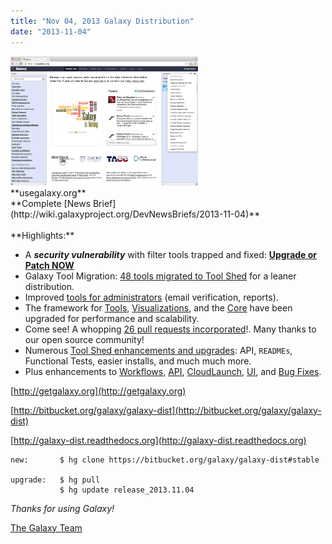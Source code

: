 ```yaml
---
title: "Nov 04, 2013 Galaxy Distribution"
date: "2013-11-04"
---
```

<div class='right'>
<a href='/src/http:usegalaxy.org/index.md'><img src="/src/images/news-graphics/2013_11_04_usegalaxy.org.jpg" alt="usegalaxy.org" width=300 /></a><br />**usegalaxy.org**</div>
**Complete [News Brief](http://wiki.galaxyproject.org/DevNewsBriefs/2013-11-04)**
<br />
<br />
**Highlights:**

* A ***security vulnerability*** with filter tools trapped and fixed: **[Upgrade or Patch NOW](http://wiki.galaxyproject.org/DevNewsBriefs/2013-11-04#security-fix-now)**
* Galaxy Tool Migration: [48 tools migrated to Tool Shed](http://wiki.galaxyproject.org/DevNewsBriefs/2013-11-04#new-tool-migrations) for a leaner distribution.
* Improved [tools for administrators](http://wiki.galaxyproject.org/DevNewsBriefs/2013-11-04#admin) (email verification, reports).
* The framework for [Tools](http://wiki.galaxyproject.org/DevNewsBriefs/2013-11-04#Tools), [Visualizations](http://wiki.galaxyproject.org/DevNewsBriefs/2013-11-04#Visualizations), and the [Core](http://wiki.galaxyproject.org/DevNewsBriefs/2013-11-04#core) have been upgraded for performance and scalability. 
* Come see! A whopping [26 pull requests incorporated](http://wiki.galaxyproject.org/DevNewsBriefs/2013-11-04#pull-requests-merged)!. Many thanks to our open source community!
* Numerous [Tool Shed enhancements and upgrades](http://wiki.galaxyproject.org/DevNewsBriefs/2013-11-04#tool-shed): API, `READMEs`, Functional Tests, easier installs, and much much more.
* Plus enhancements to [Workflows](http://wiki.galaxyproject.org/DevNewsBriefs/2013-11-04#Workflows), [API](http://wiki.galaxyproject.org/DevNewsBriefs/2013-11-04#API), [CloudLaunch](http://wiki.galaxyproject.org/DevNewsBriefs/2013-11-04#CloudLaunch), [UI](http://wiki.galaxyproject.org/DevNewsBriefs/2013-11-04#UI), and [Bug Fixes](http://wiki.galaxyproject.org/DevNewsBriefs/2013-11-04#bug-fixes).

[http://getgalaxy.org](http://getgalaxy.org)

[http://bitbucket.org/galaxy/galaxy-dist](http://bitbucket.org/galaxy/galaxy-dist)

[http://galaxy-dist.readthedocs.org](http://galaxy-dist.readthedocs.org)

```
new:       $ hg clone https://bitbucket.org/galaxy/galaxy-dist#stable

upgrade:   $ hg pull 
           $ hg update release_2013.11.04
```


*Thanks for using Galaxy!*

[The Galaxy Team](/src/galaxy-team/index.md)
